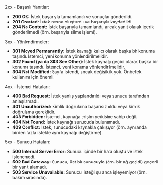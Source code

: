 2xx - Başarılı Yanıtlar:
- **200 OK:** İstek başarıyla tamamlandı ve sonuçlar gönderildi.
- **201 Created:** İstek nesne oluşturdu ve başarıyla kaydedildi.
- **204 No Content:** İstek başarıyla tamamlandı, ancak yanıt olarak içerik gönderilmedi (örn. başarıyla silme işlemi).

3xx - Yönlendirmeler:
- **301 Moved Permanently:** İstek kaynağı kalıcı olarak başka bir konuma taşındı. İstemci, yeni konuma yönlendirilmelidir.
- **302 Found (ya da 303 See Other):** İstek kaynağı geçici olarak başka bir konuma taşındı. İstemci, yeni konuma yönlendirilmelidir.
- **304 Not Modified:** Sayfa istendi, ancak değişiklik yok. Önbellek kullanımı için önemli.

4xx - İstemci Hataları:
- **400 Bad Request:** İstek yanlış yapılandırıldı veya sunucu tarafından anlaşılamadı.
- **401 Unauthorized:** Kimlik doğrulama başarısız oldu veya kimlik doğrulama gereklidir.
- **403 Forbidden:** İstemci, kaynağa erişim yetkisine sahip değil.
- **404 Not Found:** İstek kaynağı sunucuda bulunamadı.
- **409 Conflict:** İstek, sunucudaki kaynakla çakışıyor (örn. aynı anda birden fazla istekle aynı kaynağı değiştirme).

5xx - Sunucu Hataları:
- **500 Internal Server Error:** Sunucu içinde bir hata oluştu ve istek işlenemedi.
- **502 Bad Gateway:** Sunucu, üst bir sunucuyla (örn. bir ağ geçidi) geçerli bir yanıt alamadı.
- **503 Service Unavailable:** Sunucu, isteği şu anda işleyemiyor (örn. bakım sırasında).
